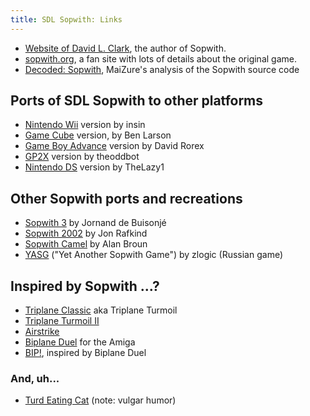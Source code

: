 ```yaml
---
title: SDL Sopwith: Links
---
```


* [Website of David L. Clark](http://www.davidlclark.com/), the author of Sopwith.
* [sopwith.org](http://www.sopwith.org/), a fan site with lots of details
  about the original game.
* [Decoded: Sopwith](http://www.maizure.org/projects/decoded-sopwith/), MaiZure's analysis of the Sopwith source code

## Ports of SDL Sopwith to other platforms

* [Nintendo Wii](https://wiibrew.org/wiki/SDL_Sopwith) version by insin
* [Game Cube](https://code.google.com/archive/p/gamecubesopwith/) version,
  by Ben Larson
* [Game Boy Advance](http://davr.org/sopwith/) version by David Rorex
* [GP2X](https://dl.openhandhelds.org/cgi-bin/gp2x.cgi?xesybluddjmvmd,0,0,0,27,923)
  version by theoddbot
* [Nintendo DS](https://www.gamebrew.org/wiki/Sopwith) version by TheLazy1

## Other Sopwith ports and recreations

* [Sopwith 3](http://sopwith3.sourceforge.net/) by Jornand de Buisonjé
* [Sopwith 2002](https://sourceforge.net/projects/sopwith/) by Jon Rafkind
* [Sopwith Camel](http://sopwithcamel.sourceforge.net/) by Alan Broun
* [YASG](https://sourceforge.net/projects/yasg/) ("Yet Another Sopwith Game")
  by zlogic (Russian game)

## Inspired by Sopwith ...?

* [Triplane Classic](http://triplane.sourceforge.net/) aka Triplane Turmoil
* [Triplane Turmoil II](http://triplane2.draconus.com/)
* [Airstrike](http://icculus.org/airstrike/)
* [Biplane Duel](https://www.youtube.com/watch?v=WEmhFFFpwjE) for the Amiga
* [BIP!](https://store.steampowered.com/app/1285200/Bip/),
  inspired by Biplane Duel

### And, uh...

* [Turd Eating Cat](https://www.youtube.com/watch?v=1rZFk9ww29U)
  (note: vulgar humor)

